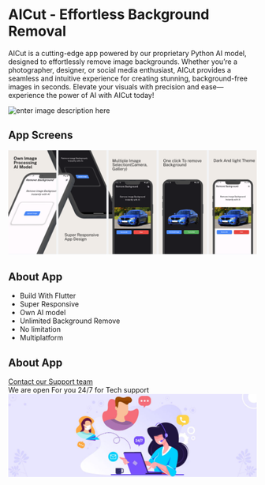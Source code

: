 <h1 id="aicut---effortless-background-removal"><strong>AICut - Effortless Background Removal</strong></h1>
<p>AICut is a cutting-edge app powered by our proprietary Python AI model, designed to effortlessly remove image backgrounds. Whether you’re a photographer, designer, or social media enthusiast, AICut provides a seamless and intuitive experience for creating stunning, background-free images in seconds. Elevate your visuals with precision and ease—experience the power of AI with AICut today!</p>
<p><img src="https://raw.githubusercontent.com/taufiqurSabbir/product/master/4937036.png" alt="enter image description here"></p>
<h2 id="app-screens">App Screens</h2>
<p><img src="https://raw.githubusercontent.com/taufiqurSabbir/product/master/Screenshot_3.png" alt="enter image description here"></p>
<h2 id="about-app">About App</h2>
<ul>
<li>Build With Flutter</li>
<li>Super Responsive</li>
<li>Own AI model</li>
<li>Unlimited Background Remove</li>
<li>No limitation</li>
<li>Multiplatform</li>
</ul>
<h2 id="about-app-1">About App</h2>
<p><a href="https://www.fanatech.co/">Contact our Support team</a><br>
We are open For you 24/7 for Tech support<br>
<img src="https://raw.githubusercontent.com/taufiqurSabbir/product/master/What-is-Customer-Support-and-Service_banner-1024x341.jpg" alt="enter image description here"></p>

